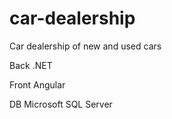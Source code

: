 # car-dealership
Car dealership of new and used cars

Back .NET

Front Angular

DB Microsoft SQL Server
